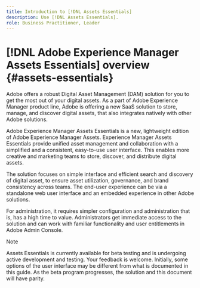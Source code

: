 ```yaml
---
title: Introduction to [!DNL Assets Essentials]
description: Use [!DNL Assets Essentials].
role: Business Practitioner, Leader
---
```

# [!DNL Adobe Experience Manager Assets Essentials] overview {#assets-essentials}

Adobe offers a robust Digital Asset Management (DAM) solution for you to get the most out of your digital assets. As a part of Adobe Experience Manager product line, Adobe is offering a new SaaS solution to store, manage, and discover digital assets, that also integrates natively with other Adobe solutions. 

Adobe Experience Manager Assets Essentials is a new, lightweight edition of Adobe Experience Manager Assets. Experience Manager Assets Essentials provide unified asset management and collaboration with a simplified and a consistent, easy-to-use user interface. This enables more creative and marketing teams to store, discover, and distribute digital assets.

The solution focuses on simple interface and efficient search and discovery of digital asset, to ensure asset utilization, governance, and brand consistency across teams. The end-user experience can be via a standalone web user interface and an embedded experience in other Adobe solutions. 

For administration, it requires simpler configuration and administration that is, has a high time to value. Administrators get immediate access to the solution and can work with familiar functionality and user entitlements in Adobe Admin Console.

>[!NOTE]
> 
>Assets Essentials is currently available for beta testing and is undergoing active development and testing. Your feedback is welcome. Initially, some options of the user interface may be different from what is documented in this guide. As the beta program progresses, the solution and this document will have parity.
